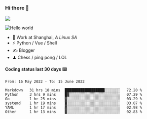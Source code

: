 ### Hi there 👋
![](https://komarev.com/ghpvc/?username=Xuhandsome)


<img src="https://github-readme-stats.vercel.app/api?username=XuHandsome&show_icons=true&theme=merko" alt="Hello world">

<br/>

- 🍻  Work at Shanghai, _A Linux SA_
- ⚡  Python / Vue / Shell
- ✍️  Blogger
- ♟  Chess / ping pong / LOL

#### Coding status last 30 days ⌨️

<!--START_SECTION:waka-->

```text
From: 16 May 2022 - To: 15 June 2022

Markdown   31 hrs 18 mins  ██████████████████░░░░░░░   72.20 %
Python     3 hrs 9 mins    █▓░░░░░░░░░░░░░░░░░░░░░░░   07.29 %
Go         1 hr 25 mins    ▓░░░░░░░░░░░░░░░░░░░░░░░░   03.29 %
systemd    1 hr 19 mins    ▓░░░░░░░░░░░░░░░░░░░░░░░░   03.07 %
YAML       1 hr 17 mins    ▓░░░░░░░░░░░░░░░░░░░░░░░░   02.98 %
Other      1 hr 13 mins    ▓░░░░░░░░░░░░░░░░░░░░░░░░   02.83 %
```

<!--END_SECTION:waka-->
